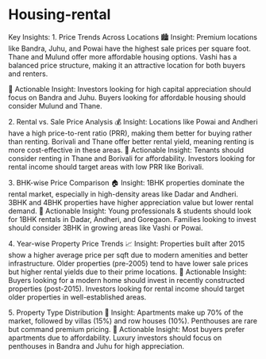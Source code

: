 # Housing-rental

Key Insights:
1️. Price Trends Across Locations
🏙️ Insight:
Premium locations like Bandra, Juhu, and Powai have the highest sale prices per square foot.
Thane and Mulund offer more affordable housing options.
Vashi has a balanced price structure, making it an attractive location for both buyers and renters.


📌 Actionable Insight:
Investors looking for high capital appreciation should focus on Bandra and Juhu.
Buyers looking for affordable housing should consider Mulund and Thane.

2️. Rental vs. Sale Price Analysis
💰 Insight:
Locations like Powai and Andheri have a high price-to-rent ratio (PRR), making them better for buying rather than renting.
Borivali and Thane offer better rental yield, meaning renting is more cost-effective in these areas.
📌 Actionable Insight:
Tenants should consider renting in Thane and Borivali for affordability.
Investors looking for rental income should target areas with low PRR like Borivali.

3️. BHK-wise Price Comparison
🏠 Insight:
1BHK properties dominate the rental market, especially in high-density areas like Dadar and Andheri.
3BHK and 4BHK properties have higher appreciation value but lower rental demand.
📌 Actionable Insight:
Young professionals & students should look for 1BHK rentals in Dadar, Andheri, and Goregaon.
Families looking to invest should consider 3BHK in growing areas like Vashi or Powai.




4️. Year-wise Property Price Trends
📈 Insight:
Properties built after 2015 show a higher average price per sqft due to modern amenities and better infrastructure.
Older properties (pre-2005) tend to have lower sale prices but higher rental yields due to their prime locations.
📌 Actionable Insight:
Buyers looking for a modern home should invest in recently constructed properties (post-2015).
Investors looking for rental income should target older properties in well-established areas.

5️. Property Type Distribution
🏡 Insight:
Apartments make up 70% of the market, followed by villas (15%) and row houses (10%).
Penthouses are rare but command premium pricing.
📌 Actionable Insight:
Most buyers prefer apartments due to affordability.
Luxury investors should focus on penthouses in Bandra and Juhu for high appreciation.
